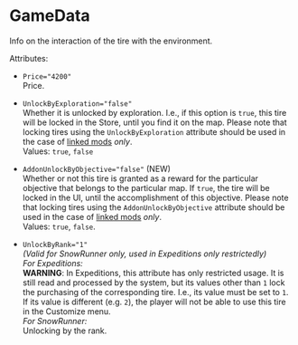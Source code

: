 # GameData

Info on the interaction of the tire with the environment.

Attributes:

-   `Price="4200"`   
    Price.

-   `UnlockByExploration="false"`  
    Whether it is unlocked by exploration. I.e., if this option is `true`, this tire will be locked in the Store, until you find it on the map. Please note that locking tires using the `UnlockByExploration` attribute should be used in the case of [linked mods][linked_mods] *only*.    
    Values: `true`, `false`  

-   `AddonUnlockByObjective="false"` (NEW)  
    Whether or not this tire is granted as a reward for the particular objective that belongs to the particular map. If `true`, the tire will be locked in the UI, until the accomplishment of this objective. Please note that locking tires using the `AddonUnlockByObjective` attribute should be used in the case of [linked mods][linked_mods] *only*.   
    Values: `true`, `false`.  

-   `UnlockByRank="1"`  
    *(Valid for SnowRunner only, used in Expeditions only restrictedly)*  
    *For Expeditions:*  
    **WARNING**: In Expeditions, this attribute has only restricted usage. It is still read and processed by the system, but its values other than `1` lock the purchasing of the corresponding tire. I.e., its value must be set to `1`. If its value is different (e.g. `2`), the player will not be able to use this tire in the Customize menu.  
    *For SnowRunner:*  
    Unlocking by the rank.  


[linked_mods]: ./../../../../../../usage_and_uploading_of_mods/linking_mods.md
